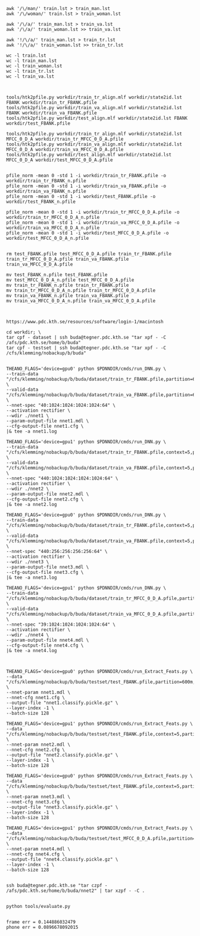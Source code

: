 
    awk '/\/man/' train.lst > train_man.lst
    awk '/\/woman/' train.lst > train_woman.lst

    awk '/\/a/' train_man.lst > train_va.lst
    awk '/\/a/' train_woman.lst >> train_va.lst

    awk '!/\/a/' train_man.lst > train_tr.lst
    awk '!/\/a/' train_woman.lst >> train_tr.lst

    wc -l train.lst
    wc -l train_man.lst
    wc -l train_woman.lst
    wc -l train_tr.lst
    wc -l train_va.lst



    tools/htk2pfile.py workdir/train_tr_align.mlf workdir/state2id.lst FBANK workdir/train_tr_FBANK.pfile
    tools/htk2pfile.py workdir/train_va_align.mlf workdir/state2id.lst FBANK workdir/train_va_FBANK.pfile
    tools/htk2pfile.py workdir/test_align.mlf workdir/state2id.lst FBANK workdir/test_FBANK.pfile

    tools/htk2pfile.py workdir/train_tr_align.mlf workdir/state2id.lst MFCC_0_D_A workdir/train_tr_MFCC_0_D_A.pfile
    tools/htk2pfile.py workdir/train_va_align.mlf workdir/state2id.lst MFCC_0_D_A workdir/train_va_MFCC_0_D_A.pfile
    tools/htk2pfile.py workdir/test_align.mlf workdir/state2id.lst MFCC_0_D_A workdir/test_MFCC_0_D_A.pfile


    pfile_norm -mean 0 -std 1 -i workdir/train_tr_FBANK.pfile -o workdir/train_tr_FBANK_n.pfile
    pfile_norm -mean 0 -std 1 -i workdir/train_va_FBANK.pfile -o workdir/train_va_FBANK_n.pfile
    pfile_norm -mean 0 -std 1 -i workdir/test_FBANK.pfile -o workdir/test_FBANK_n.pfile

    pfile_norm -mean 0 -std 1 -i workdir/train_tr_MFCC_0_D_A.pfile -o workdir/train_tr_MFCC_0_D_A_n.pfile
    pfile_norm -mean 0 -std 1 -i workdir/train_va_MFCC_0_D_A.pfile -o workdir/train_va_MFCC_0_D_A_n.pfile
    pfile_norm -mean 0 -std 1 -i workdir/test_MFCC_0_D_A.pfile -o workdir/test_MFCC_0_D_A_n.pfile


    rm test_FBANK.pfile test_MFCC_0_D_A.pfile train_tr_FBANK.pfile train_tr_MFCC_0_D_A.pfile train_va_FBANK.pfile train_va_MFCC_0_D_A.pfile

    mv test_FBANK_n.pfile test_FBANK.pfile 
    mv test_MFCC_0_D_A_n.pfile test_MFCC_0_D_A.pfile 
    mv train_tr_FBANK_n.pfile train_tr_FBANK.pfile 
    mv train_tr_MFCC_0_D_A_n.pfile train_tr_MFCC_0_D_A.pfile 
    mv train_va_FBANK_n.pfile train_va_FBANK.pfile 
    mv train_va_MFCC_0_D_A_n.pfile train_va_MFCC_0_D_A.pfile



    https://www.pdc.kth.se/resources/software/login-1/macintosh

    cd workdir; \
    tar cpf - dataset | ssh buda@tegner.pdc.kth.se "tar xpf - -C /afs/pdc.kth.se/home/b/buda"
    tar cpf - testset | ssh buda@tegner.pdc.kth.se "tar xpf - -C /cfs/klemming/nobackup/b/buda"


    THEANO_FLAGS='device=gpu0' python $PDNNDIR/cmds/run_DNN.py \
    --train-data "/cfs/klemming/nobackup/b/buda/dataset/train_tr_FBANK.pfile,partition=600m,stream=false,random=true" \
    --valid-data "/cfs/klemming/nobackup/b/buda/dataset/train_va_FBANK.pfile,partition=600m,stream=false,random=true" \
    --nnet-spec "40:1024:1024:1024:1024:64" \
    --activation rectifier \
    --wdir ./nnet1 \
    --param-output-file nnet1.mdl \
    --cfg-output-file nnet1.cfg \
    |& tee -a nnet1.log

    THEANO_FLAGS='device=gpu1' python $PDNNDIR/cmds/run_DNN.py \
    --train-data "/cfs/klemming/nobackup/b/buda/dataset/train_tr_FBANK.pfile,context=5,partition=600m,stream=false,random=true" \
    --valid-data "/cfs/klemming/nobackup/b/buda/dataset/train_va_FBANK.pfile,context=5,partition=600m,stream=false,random=true" \
    --nnet-spec "440:1024:1024:1024:1024:64" \
    --activation rectifier \
    --wdir ./nnet2 \
    --param-output-file nnet2.mdl \
    --cfg-output-file nnet2.cfg \
    |& tee -a nnet2.log

    THEANO_FLAGS='device=gpu0' python $PDNNDIR/cmds/run_DNN.py \
    --train-data "/cfs/klemming/nobackup/b/buda/dataset/train_tr_FBANK.pfile,context=5,partition=600m,stream=false,random=true" \
    --valid-data "/cfs/klemming/nobackup/b/buda/dataset/train_va_FBANK.pfile,context=5,partition=600m,stream=false,random=true" \
    --nnet-spec "440:256:256:256:256:64" \
    --activation rectifier \
    --wdir ./nnet3 \
    --param-output-file nnet3.mdl \
    --cfg-output-file nnet3.cfg \
    |& tee -a nnet3.log

    THEANO_FLAGS='device=gpu1' python $PDNNDIR/cmds/run_DNN.py \
    --train-data "/cfs/klemming/nobackup/b/buda/dataset/train_tr_MFCC_0_D_A.pfile,partition=600m,stream=false,random=true" \
    --valid-data "/cfs/klemming/nobackup/b/buda/dataset/train_va_MFCC_0_D_A.pfile,partition=600m,stream=false,random=true" \
    --nnet-spec "39:1024:1024:1024:1024:64" \
    --activation rectifier \
    --wdir ./nnet4 \
    --param-output-file nnet4.mdl \
    --cfg-output-file nnet4.cfg \
    |& tee -a nnet4.log



    THEANO_FLAGS='device=gpu0' python $PDNNDIR/cmds/run_Extract_Feats.py \
    --data "/cfs/klemming/nobackup/b/buda/testset/test_FBANK.pfile,partition=600m,stream=false,random=true" \
    --nnet-param nnet1.mdl \
    --nnet-cfg nnet1.cfg \
    --output-file "nnet1.classify.pickle.gz" \
    --layer-index -1 \
    --batch-size 128

    THEANO_FLAGS='device=gpu1' python $PDNNDIR/cmds/run_Extract_Feats.py \
    --data "/cfs/klemming/nobackup/b/buda/testset/test_FBANK.pfile,context=5,partition=600m,stream=false,random=false" \
    --nnet-param nnet2.mdl \
    --nnet-cfg nnet2.cfg \
    --output-file "nnet2.classify.pickle.gz" \
    --layer-index -1 \
    --batch-size 128

    THEANO_FLAGS='device=gpu0' python $PDNNDIR/cmds/run_Extract_Feats.py \
    --data "/cfs/klemming/nobackup/b/buda/testset/test_FBANK.pfile,context=5,partition=600m,stream=false,random=true" \
    --nnet-param nnet3.mdl \
    --nnet-cfg nnet3.cfg \
    --output-file "nnet3.classify.pickle.gz" \
    --layer-index -1 \
    --batch-size 128

    THEANO_FLAGS='device=gpu1' python $PDNNDIR/cmds/run_Extract_Feats.py \
    --data "/cfs/klemming/nobackup/b/buda/testset/test_MFCC_0_D_A.pfile,partition=600m,stream=false,random=true" \
    --nnet-param nnet4.mdl \
    --nnet-cfg nnet4.cfg \
    --output-file "nnet4.classify.pickle.gz" \
    --layer-index -1 \
    --batch-size 128


    ssh buda@tegner.pdc.kth.se "tar czpf - /afs/pdc.kth.se/home/b/buda/nnet2" | tar xzpf - -C .


    python tools/evaluate.py


    frame err = 0.144886032479
    phone err = 0.0896678092015



